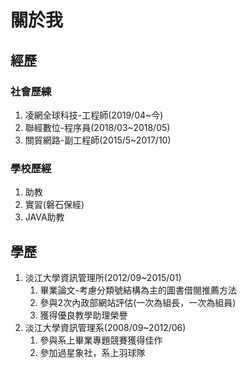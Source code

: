 # 關於我

## 經歷

### 社會歷練

1. 凌網全球科技-工程師(2019/04~今)
2. 聯經數位-程序員(2018/03~2018/05)
3. 關貿網路-副工程師(2015/5~2017/10)

### 學校歷經

1.  助教 
2.  實習(磐石保經)
3.  JAVA助教

## 學歷

1. 淡江大學資訊管理所(2012/09~2015/01)
   1. 畢業論文-考慮分類號結構為主的圖書借閱推薦方法
   2. 參與2次內政部網站評估(一次為組長，一次為組員)
   3. 獲得優良教學助理榮譽
2. 淡江大學資訊管理系(2008/09~2012/06)
   1. 參與系上畢業專題競賽獲得佳作
   2. 參加過星象社，系上羽球隊